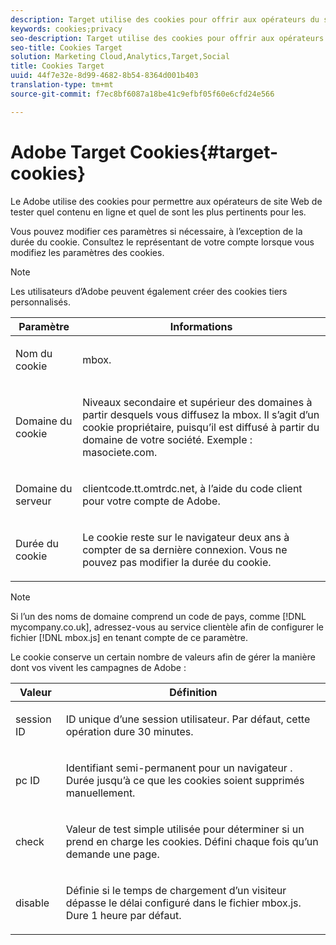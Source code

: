```yaml
---
description: Target utilise des cookies pour offrir aux opérateurs du site web la possibilité de tester le contenu et les offres en ligne les plus pertinents pour les visiteurs.
keywords: cookies;privacy
seo-description: Target utilise des cookies pour offrir aux opérateurs du site web la possibilité de tester le contenu et les offres en ligne les plus pertinents pour les visiteurs.
seo-title: Cookies Target
solution: Marketing Cloud,Analytics,Target,Social
title: Cookies Target
uuid: 44f7e32e-8d99-4682-8b54-8364d001b403
translation-type: tm+mt
source-git-commit: f7ec8bf6087a18be41c9efbf05f60e6cfd24e566

---
```



# Adobe Target Cookies{#target-cookies}

Le Adobe utilise des cookies pour permettre aux opérateurs de site Web de tester quel contenu en ligne et quel  de sont les plus pertinents pour les.

Vous pouvez modifier ces paramètres si nécessaire, à l’exception de la durée du cookie. Consultez le représentant de votre compte lorsque vous modifiez les paramètres des cookies.

>[!NOTE]
>
>Les utilisateurs d’Adobe  peuvent également créer des cookies tiers personnalisés.

<table id="table_54B402C6E19C4A70B1E27BC9DFF776EB"> 
 <thead> 
  <tr> 
   <th colname="col1" class="entry"> Paramètre </th> 
   <th colname="col2" class="entry"> Informations </th> 
  </tr> 
 </thead>
 <tbody> 
  <tr> 
   <td colname="col1"> <p>Nom du cookie </p> </td> 
   <td colname="col2"> <p>mbox. </p> </td> 
  </tr> 
  <tr> 
   <td colname="col1"> <p>Domaine du cookie </p> </td> 
   <td colname="col2"> <p>Niveaux secondaire et supérieur des domaines à partir desquels vous diffusez la mbox. Il s’agit d’un cookie propriétaire, puisqu’il est diffusé à partir du domaine de votre société. Exemple : <span class="filepath">masociete.com</span>. </p> </td> 
  </tr> 
  <tr> 
   <td colname="col1"> <p>Domaine du serveur </p> </td> 
   <td colname="col2"> <p> <span class="filepath"> clientcode.tt.omtrdc.net</span>, à l’aide du code client pour votre compte de Adobe. </p> </td> 
  </tr> 
  <tr> 
   <td colname="col1"> <p>Durée du cookie </p> </td> 
   <td colname="col2"> <p>Le cookie reste sur le navigateur  deux ans à compter de sa dernière connexion. Vous ne pouvez pas modifier la durée du cookie. </p> </td> 
  </tr> 
 </tbody> 
</table>

>[!NOTE]
>
>Si l’un des noms de domaine comprend un code de pays, comme [!DNL mycompany.co.uk], adressez-vous au service clientèle afin de configurer le fichier [!DNL mbox.js] en tenant compte de ce paramètre.

Le cookie conserve un certain nombre de valeurs afin de gérer la manière dont vos vivent les campagnes de Adobe :

<table id="table_5245F72A2D5A4322B40ABB10B7DFB338"> 
 <thead> 
  <tr> 
   <th colname="col1" class="entry"> Valeur </th> 
   <th colname="col2" class="entry"> Définition </th> 
  </tr> 
 </thead>
 <tbody> 
  <tr> 
   <td colname="col1"> <p> <span class="codeph"> session ID</span> </p> </td> 
   <td colname="col2"> <p>ID unique d’une session utilisateur. Par défaut, cette opération dure 30 minutes. </p> </td> 
  </tr> 
  <tr> 
   <td colname="col1"> <p> <span class="codeph"> pc ID</span> </p> </td> 
   <td colname="col2"> <p>Identifiant semi-permanent pour un navigateur . Durée jusqu’à ce que les cookies soient supprimés manuellement. </p> </td> 
  </tr> 
  <tr> 
   <td colname="col1"> <p> <span class="codeph"> check</span> </p> </td> 
   <td colname="col2"> <p>Valeur de test simple utilisée pour déterminer si un prend en charge les cookies. Défini chaque fois qu’un demande une page. </p> </td> 
  </tr> 
  <tr> 
   <td colname="col1"> <p> <span class="codeph"> disable</span> </p> </td> 
   <td colname="col2"> <p>Définie si le temps de chargement d’un visiteur dépasse le délai configuré dans le fichier <span class="filepath">mbox.js</span>. Dure 1 heure par défaut. </p> </td> 
  </tr> 
 </tbody> 
</table>

